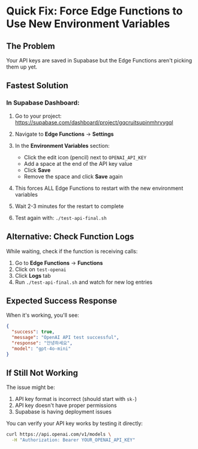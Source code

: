 # Quick Fix: Force Edge Functions to Use New Environment Variables

## The Problem
Your API keys are saved in Supabase but the Edge Functions aren't picking them up yet.

## Fastest Solution

### In Supabase Dashboard:

1. Go to your project: https://supabase.com/dashboard/project/gqcruitsupinmhrvygql

2. Navigate to **Edge Functions** → **Settings**

3. In the **Environment Variables** section:
   - Click the edit icon (pencil) next to `OPENAI_API_KEY`
   - Add a space at the end of the API key value
   - Click **Save**
   - Remove the space and click **Save** again

4. This forces ALL Edge Functions to restart with the new environment variables

5. Wait 2-3 minutes for the restart to complete

6. Test again with: `./test-api-final.sh`

## Alternative: Check Function Logs

While waiting, check if the function is receiving calls:
1. Go to **Edge Functions** → **Functions**
2. Click on `test-openai`
3. Click **Logs** tab
4. Run `./test-api-final.sh` and watch for new log entries

## Expected Success Response

When it's working, you'll see:
```json
{
  "success": true,
  "message": "OpenAI API test successful",
  "response": "안녕하세요",
  "model": "gpt-4o-mini"
}
```

## If Still Not Working

The issue might be:
1. API key format is incorrect (should start with `sk-`)
2. API key doesn't have proper permissions
3. Supabase is having deployment issues

You can verify your API key works by testing it directly:
```bash
curl https://api.openai.com/v1/models \
  -H "Authorization: Bearer YOUR_OPENAI_API_KEY"
```